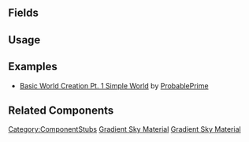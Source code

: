 <languages></languages> <translate>

## Fields

## Usage

## Examples

-   [Basic World Creation Pt. 1 Simple
    World](https://www.youtube.com/watch?v=8hWVylVttmg) by
    [ProbablePrime](User:ProbablePrime "wikilink")

## Related Components

</translate>

[Category:ComponentStubs](Category:ComponentStubs "wikilink") [Gradient
Sky Material](Category:Components{{#translation:}} "wikilink") [Gradient
Sky
Material](Category:Components:Assets:Materials:Skybox{{#translation:}} "wikilink")